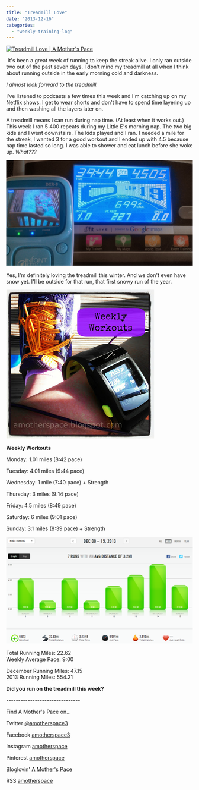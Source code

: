 ```yaml
---
title: "Treadmill Love"
date: "2013-12-16"
categories: 
  - "weekly-training-log"
---
```


[![Treadmill Love | A Mother's Pace](images/%23RWRunStreak+Day+18+A+quick+5k+to+start+my+Sunday+and+end+my+week+of+running.+%23sweatpink+%23motherrunner+%23nikeplus+%23nikeplususers.jpg "Treadmill Love | A Mother's Pace")](http://amotherspace.net/wp-content/uploads/2013/12/%23RWRunStreak+Day+18+A+quick+5k+to+start+my+Sunday+and+end+my+week+of+running.+%23sweatpink+%23motherrunner+%23nikeplus+%23nikeplususers.jpg)

 It's been a great week of running to keep the streak alive. I only ran outside two out of the past seven days. I don't mind my treadmill at all when I think about running outside in the early morning cold and darkness.   
  
_I almost look forward to the treadmill._  
  
I've listened to podcasts a few times this week and I'm catching up on my Netflix shows. I get to wear shorts and don't have to spend time layering up and then washing all the layers later on.   
  
A treadmill means I can run during nap time. (At least when it works out.) This week I ran 5 400 repeats during my Little E's morning nap. The two big kids and I went downstairs. The kids played and I ran. I needed a mile for the streak, I wanted 3 for a good workout and I ended up with 4.5 because nap time lasted so long. I was able to shower and eat lunch before she woke up. _What???_   
  

[![Treadmill Love | A Mother's Pace](images/IMAG3672.jpg "Treadmill Love | A Mother's Pace")](http://amotherspace.net/wp-content/uploads/2013/12/IMAG3672.jpg)

  
Yes, I'm definitely loving the treadmill this winter. And we don't even have snow yet. I'll be outside for that run, that first snowy run of the year.   
  
  
  

[![Weekly Workouts | A Mother's Pace](images/Weekly+Workouts3.jpg "Weekly Workouts | A Mother's Pace")](http://amotherspace.net/wp-content/uploads/2013/12/Weekly+Workouts4.jpg)

  
**Weekly Workouts**  
  
Monday: 1.01 miles (8:42 pace)   
  
Tuesday: 4.01 miles (9:44 pace)  
  
Wednesday: 1 mile (7:40 pace) + Strength  
  
Thursday: 3 miles (9:14 pace)  
  
Friday: 4.5 miles (8:49 pace)  
  
Saturday: 6 miles (9:01 pace)  
  
Sunday: 3.1 miles (8:39 pace) + Strength  
  
  
  

[![Treadmill Love | A Mother's Pace](images/NikeDec15.PNG "Treadmill Love | A Mother's Pace")](http://1.bp.blogspot.com/-MGR7wTGfxP4/Uq5sbzN2FkI/AAAAAAAAUoM/LXjZl-TTqOM/s1600/NikeDec15.PNG)

  
  
Total Running Miles: 22.62  
Weekly Average Pace: 9:00  
  
December Running Miles: 47.15  
2013 Running Miles: 554.21  
  
  
  

**Did you run on the treadmill this week?**

  
  

\-------------------------------

  

Find A Mother's Pace on...  
  
Twitter [@amotherspace3](https://twitter.com/amotherspace3)  
  
Facebook [amotherspace3](http://facebook.com/amotherspace3)  
  
Instagram [amotherspace](http://instagram.com/amotherspace)  
  
Pinterest [amotherspace](http://pinterest.com/amotherspace/)  
  
Bloglovin' [A Mother's Pace](http://www.bloglovin.com/en/blog/6680087)  
  
RSS [amotherspace](http://feeds.feedburner.com/amotherspace)
